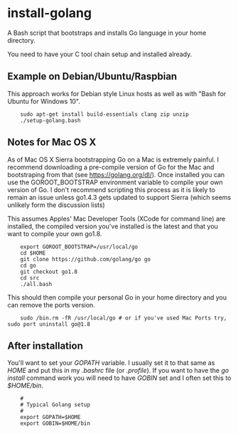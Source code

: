 # install-golang

A Bash script that bootstraps and installs Go language in your home directory.

You need to have your C tool chain setup and installed already.

## Example on Debian/Ubuntu/Raspbian

This approach works for Debian style Linux hosts as well as with "Bash for Ubuntu for Windows 10".

```
    sudo apt-get install build-essentials clang zip unzip
    ./setup-golang.bash
```

## Notes for Mac OS X

As of Mac OS X Sierra bootstrapping Go on a Mac is extremely painful. I recommend downloading
a pre-compile version of Go for the Mac and bootstraping from that (see https://golang.org/dl/). Once installed you can use the GOROOT_BOOTSTRAP environment variable to compile your own version of Go. I don't recommend scripting this process as it is likely to
remain an issue unless go1.4.3 gets updated to support Sierra (which seems unlikely form the discussion lists)

This assumes Apples' Mac Developer Tools (XCode for command line) are installed, the compiled version you've installed is
the latest and that you want to compile your own go1.8.

```
    export GOROOT_BOOTSTRAP=/usr/local/go
    cd $HOME
    git clone https://github.com/golang/go go
    cd go
    git checkout go1.8
    cd src
    ./all.bash
```

This should then compile your personal Go in your home directory and you can remove the ports version.

```
    sudo /bin.rm -fR /usr/local/go # or if you've used Mac Ports try, sudo port uninstall go@1.8
```

## After installation

You'll want to set your *GOPATH* variable. I usually set it to that same as *HOME* and put this in my *.bashrc* file (or *.profile*).
If you want to have the *go install* command work you will need to have *GOBIN* set and I often set this to *$HOME/bin*.

```shell
    #
    # Typical Golang setup
    #
    export GOPATH=$HOME
    export GOBIN=$HOME/bin
```

